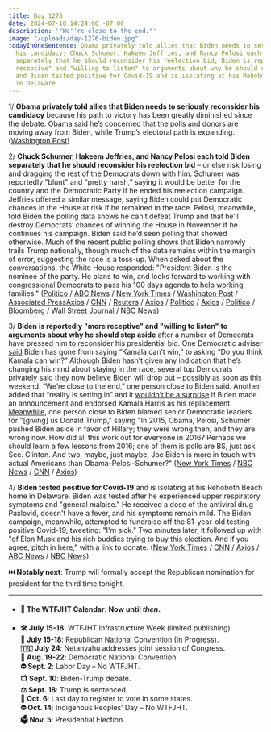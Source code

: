 ```yaml
---
title: Day 1276
date: 2024-07-18 14:24:00 -07:00
description: '"We''re close to the end."'
image: "/uploads/day-1276-biden.jpg"
todayInOneSentence: Obama privately told allies that Biden needs to seriously reconsider
  his candidacy; Chuck Schumer, Hakeem Jeffries, and Nancy Pelosi each told Biden
  separately that he should reconsider his reelection bid; Biden is reportedly "more
  receptive" and "willing to listen" to arguments about why he should step aside;
  and Biden tested positive for Covid-19 and is isolating at his Rehoboth Beach home
  in Delaware.
---
```


1/ **Obama privately told allies that Biden needs to seriously reconsider his candidacy** because his path to victory has been greatly diminished since the debate. Obama said he’s concerned that the polls and donors are moving away from Biden, while Trump’s electoral path is expanding. ([Washington Post](https://www.washingtonpost.com/politics/2024/07/18/obama-says-biden-must-consider-viability/))

2/ **Chuck Schumer, Hakeem Jeffries, and Nancy Pelosi each told Biden separately that he should reconsider his reelection bid** – or else risk losing and dragging the rest of the Democrats down with him. Schumer was reportedly "blunt" and “pretty harsh,” saying it would be better for the country and the Democratic Party if he ended his reelection campaign. Jeffries offered a similar message, saying Biden could put Democratic chances in the House at risk if he remained in the race. Pelosi, meanwhile, told Biden the polling data shows he can’t defeat Trump and that he’ll destroy Democrats’ chances of winning the House in November if he continues his campaign. Biden said he’d seen polling that showed otherwise. Much of the recent public polling shows that Biden narrowly trails Trump nationally, though much of the data remains within the margin of error, suggesting the race is a toss-up. When asked about the conversations, the White House responded: "President Biden is the nominee of the party. He plans to win, and looks forward to working with congressional Democrats to pass his 100 days agenda to help working families." ([Politico](https://www.politico.com/news/2024/07/18/biden-in-crisis-00169415) / [ABC News](https://abcnews.go.com/Politics/schumer-privately-urged-biden-step-aside-2024-election/story?id=112046011) / [New York Times](https://www.nytimes.com/live/2024/07/18/us/biden-election-news) / [Washington Post](https://www.washingtonpost.com/politics/2024/07/17/jeffries-schumer-biden-hurting-democrats/) / [Associated Press](https://apnews.com/article/biden-democrats-drop-out-election-2024-3f9e3d15431fd4974771a54e1d0e4ea7)[Axios](https://www.axios.com/2024/07/18/nancy-pelosi-biden-president-2024?stream=top) / [CNN](https://www.cnn.com/2024/07/17/politics/nancy-pelosi-biden-conversation/index.html) / [Reuters](https://www.reuters.com/world/us/schumer-told-biden-he-should-end-reelection-bid-abc-news-reports-2024-07-17/) / [Axios](https://www.axios.com/2024/07/18/nancy-pelosi-biden-president-2024) / [Politico](https://www.politico.com/news/2024/07/17/pelosi-biden-dragging-down-democrats-00169317) / [Axios](https://www.axios.com/2024/07/17/schumer-biden-2024-president-drop-out?stream=top) / [Politico](https://www.politico.com/news/2024/07/17/schumer-biden-directly-concerned-about-election-00169206) / [Bloomberg](https://www.bloomberg.com/news/articles/2024-07-18/schumer-jeffries-reportedly-warned-biden-against-his-candidacy?sref=MIBMEEoj) / [Wall Street Journal](https://www.wsj.com/politics/elections/biden-faces-new-setbacks-in-fight-to-stay-on-presidential-ticket-4fb2feff?mod=hp_lead_pos1) / [NBC News](https://www.nbcnews.com/politics/2024-election/schumer-blunt-private-conversation-biden-2024-race-rcna162446))

3/ **Biden is reportedly "more receptive" and "willing to listen" to arguments about why he should step aside** after a number of Democrats have pressed him to reconsider his presidential bid. One Democratic adviser [said](https://www.cnn.com/2024/07/18/politics/trump-biden-analysis-2024/index.html) Biden has gone from saying “Kamala can’t win,” to asking “Do you think Kamala can win?” Although Biden hasn’t given any indication that he’s changing his mind about staying in the race, several top Democrats privately said they now believe Biden will drop out – possibly as soon as this weekend. “We’re close to the end,” one person close to Biden said. Another added that “reality is setting in” and it [wouldn’t be a surprise](https://www.nytimes.com/2024/07/18/us/politics/biden-election-drop-out.html) if  Biden made an announcement and endorsed Kamala Harris as his replacement. [Meanwhile](https://www.nbcnews.com/politics/2024-election/live-blog/rnc-trump-republican-convention-live-updates-rcna161245), one person close to Biden blamed senior Democratic leaders for "[giving] us Donald Trump," saying "In 2015, Obama, Pelosi, Schumer pushed Biden aside in favor of Hillary; they were wrong then, and they are wrong now. How did all this work out for everyone in 2016? Perhaps we should learn a few lessons from 2016; one of them is polls are BS, just ask Sec. Clinton. And two, maybe, just maybe, Joe Biden is more in touch with actual Americans than Obama-Pelosi-Schumer?" ([New York Times](https://www.nytimes.com/2024/07/17/us/politics/dnc-biden-nomination.html) / [NBC News](https://www.nbcnews.com/politics/2024-election/biden-world-braces-possibility-president-steps-rcna162494) / [CNN](https://www.cnn.com/2024/07/17/politics/biden-democratic-advisers-campaign/index.html) / [Axios](https://www.axios.com/2024/07/18/president-biden-drop-out-election-democrats))

4/ **Biden tested positive for Covid-19** and is isolating at his Rehoboth Beach home in Delaware. Biden was tested after he experienced upper respiratory symptoms and "general malaise." He received a dose of the antiviral drug Paxlovid, doesn't have a fever, and his symptoms remain mild. The Biden campaign, meanwhile, attempted to fundraise off the 81-year-old testing positive Covid-19, tweeting: "I'm sick." Two minutes later, it followed up with "of Elon Musk and his rich buddies trying to buy this election. And if you agree, pitch in here," with a link to donate. ([New York Times](https://www.nytimes.com/2024/07/17/us/politics/biden-covid-positive.html) / [CNN](https://www.cnn.com/2024/07/17/politics/joe-biden-tests-positive-covid-19/) / [Axios](https://www.axios.com/2024/07/18/biden-im-sick-tweet-house-democrats-reaction) / [ABC News](https://abcnews.go.com/Politics/president-joe-biden-tests-positive-covid-19-unidosus/story?id=112042956) / [NBC News](https://www.nbcnews.com/politics/joe-biden/president-joe-biden-tests-positive-covid-19-rcna162435))

**⏭️ Notably next**: Trump will formally accept the Republican nomination for president for the third time tonight.

---

* #### 📅 The WTFJHT Calendar: Now until *then*.

* **🛠️ July 15-18**: WTFJHT Infrastructure Week (limited publishing) \
  **🐘 July 15-18**: Republican National Convention (In Progress).\
  **🇮🇱 July 24**: Netanyahu addresses joint session of Congress.\
  **🫏 Aug. 19-22**: Democratic National Convention.\
  **⛔️ Sept. 2**: Labor Day – No WTFJHT. \
  **📺 Sept. 10**: Biden-Trump debate.\
  **⚖️ Sept. 18**: Trump is sentenced.\
  **📆 Oct. 6**: Last day to register to vote in some states. \
  **⛔️ Oct. 14**: Indigenous Peoples’ Day – No WTFJHT. \
  **🗳️ Nov. 5**: Presidential Election.